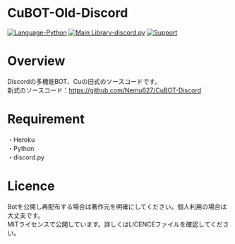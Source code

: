 # CuBOT-Old-Discord
[![Language-Python](https://img.shields.io/badge/Python-3.8.5-3778ae?logo=Python&logoColor=ffffff)](https://python.org) [![Main Library-discord.py](https://img.shields.io/badge/Main%20Library-discord.py-fecc34?logo=pypi&logoColor=ffffff)](https://github.com/Rapptz/discord.py) [![Support](https://img.shields.io/discord/715540925081714788?color=5865f2&label=Discord&logo=Discord&logoColor=ffffff)](https://discord.gg/RFPQmRnv2j)  

# Overview
Discordの多機能BOT、Cuの旧式のソースコードです。    
新式のソースコード：https://github.com/Nemu627/CuBOT-Discord

# Requirement
・Heroku    
・Python    
・discord.py    

# Licence
Botを公開し再配布する場合は著作元を明確にしてください。個人利用の場合は大丈夫です。    
MITライセンスで公開しています。詳しくはLICENCEファイルを確認してください。
